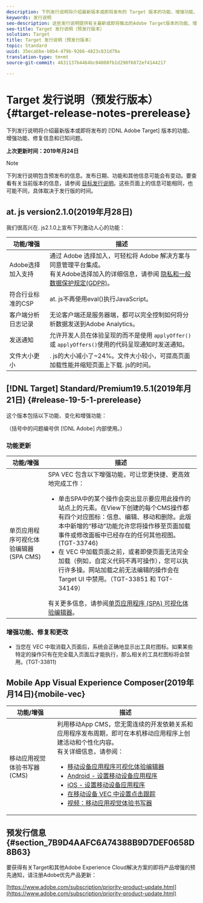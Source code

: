 ```yaml
---
description: 下列发行说明将介绍最新版本或即将发布的 Target 版本的功能、增强功能、修复信息和已知问题。
keywords: 发行说明
seo-description: 这些发行说明提供有关最新或即将推出的Adobe Target版本的功能、增强、修复和已知问题的信息
seo-title: Target 发行说明（预发行版本）
solution: Target
title: Target 发行说明（预发行版本）
topic: Standard
uuid: 35ecabbe-b8b4-479b-9266-4823c831d79a
translation-type: tm+mt
source-git-commit: 4631137b4464bc04008fb1d290f6872ef4144217

---
```



# Target 发行说明（预发行版本）{#target-release-notes-prerelease}

下列发行说明将介绍最新版本或即将发布的 [!DNL Adobe Target] 版本的功能、增强功能、修复信息和已知问题。

**上次更新时间：2019年月24日**

>[!NOTE]
>
>下列发行说明包含预发布的信息。发布日期、功能和其他信息可能会有变动。要查看有关当前版本的信息，请参阅 [目标发行说明](release-notes.md)。这些页面上的信息可能相同，也可能不同，具体取决于发行版的时间。

## at. js version2.1.0(2019年月28日)

我们很高兴在. js2.1.0上宣布下列激动人心的功能：

| 功能/增强 | 描述 |
| --- | --- |
| Adobe选择加入支持 | 通过 Adobe 选择加入，可轻松将 Adobe 解决方案与同意管理平台集成。<br>有关Adobe选择加入的详细信息，请参阅 [隐私和一般数据保护规定(GDPR)](/help/c-implementing-target/c-considerations-before-you-implement-target/c-privacy/cmp-privacy-and-general-data-protection-regulation.md)。 |
| 符合行业标准的CSP | at. js不再使用eval()执行JavaScript。 |
| 客户端分析日志记录 | 无论客户端还是服务器端，都可以完全控制如何将分析数据发送到Adobe Analytics。 |
| 发送通知 | 允许开发人员在体验呈现的而不是使用 `applyOffer()` 或 `applyOffers()`使用的代码呈现通知时发送通知。 |
| 文件大小更小 | . js的大小减小了~24%。文件大小较小，可提高页面加载性能并缩短页面上下载. js的时间。 |

## [!DNL Target] Standard/Premium19.5.1(2019年月21日) {#release-19-5-1-prerelease}

这个版本包括以下功能、变化和增强功能：

（括号中的问题编号供 [!DNL Adobe] 内部使用。）

### 功能更新

| 功能/增强 | 描述 |
| --- | --- |
| 单页应用程序可视化体验编辑器(SPA CMS) | SPA VEC 包含以下增强功能，可让您更快捷、更高效地完成工作：<ul><li>单击SPA中的某个操作会突出显示要应用此操作的站点上的元素。在View下创建的每个CMS操作都有四个对应图标：信息、编辑、移动和删除。此版本中新增的“移动”功能允许您将操作移至页面加载事件或修改面板中已经存在的任何其他视图。(TGT-33746)</li><li>在 VEC 中加载页面之前，或者即使页面无法完全加载（例如，自定义代码不再可操作），您可以执行许多操。网站加载之前无法编辑的操作会在 Target UI 中禁用。（TGT-33851 和 TGT-34149）</li></ul>有关更多信息，请参阅[单页应用程序 (SPA) 可视化体验编辑器](/help/c-experiences/spa-visual-experience-composer.md)。 |

### 增强功能、修复和更改

* 当您在 VEC 中取消载入页面后，系统会正确地显示出工具栏图标。如果某些特定的操作只有在完全载入页面后才能执行，那么相关的工具栏图标将会禁用。(TGT-33811)

## Mobile App Visual Experience Composer(2019年月14日){mobile-vec}

| 功能/增强 | 描述 |
| --- | --- |
| 移动应用视觉体验书写器(CMS) | 利用移动App CMS，您无需连续的开发依赖关系和应用程序发布周期，即可在本机移动应用程序上创建活动和个性化内容。<br>有关详细信息，请参阅：<ul><li>[移动设备应用程序可视化体验编辑器](/help/c-target-mobile-app/c-mobile-visual-experience-composer/mobile-visual-experience-composer.md)</li><li>[Android - 设置移动设备应用程序](/help/c-target-mobile-app/c-mobile-visual-experience-composer/mobile-visual-experience-composer-android.md)</li><li>[iOS - 设置移动设备应用程序](/help/c-target-mobile-app/c-mobile-visual-experience-composer/mobile-visual-experience-composer-ios.md)</li><li>[在移动设备 VEC 中设置点击跟踪](/help/c-target-mobile-app/c-mobile-visual-experience-composer/set-up-click-tracking-in-the-mobile-vec.md)</li><li>[视频：移动应用视觉体验书写器](/help/c-target-mobile-app/c-mobile-visual-experience-composer/mobile-visual-experience-composer.md#video)</li></ul> |

## 预发行信息 {#section_7B9D4AAFC6A74388B9D7DEF0658D8B63}

要获得有关Target和其他Adobe Experience Cloud解决方案的即将产品增强的预先通知，请注册Adobe优先产品更新：

[https://www.adobe.com/subscription/priority-product-update.html](https://www.adobe.com/subscription/priority-product-update.html)
